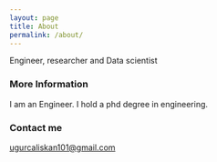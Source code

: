 ```yaml
---
layout: page
title: About
permalink: /about/
---
```


Engineer, researcher and Data scientist

### More Information

I am an Engineer. I hold a phd degree in engineering. 

### Contact me

[ugurcaliskan101@gmail.com](mailto:ugurcaliskan101@gmail.com)
